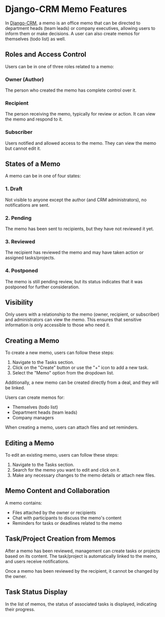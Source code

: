 # Django-CRM Memo Features

In [Django-CRM](https://github.com/DjangoCRM/django-crm), a memo is an office memo that can be directed to department heads (team leads) or company executives, 
allowing users to inform them or make decisions. A user can also create memos for themselves (todo list) as well.

## Roles and Access Control

Users can be in one of three roles related to a memo:

### Owner (Author)

The person who created the memo has complete control over it.

### Recipient

The person receiving the memo, typically for review or action. It can view the memo and respond to it.

### Subscriber

Users notified and allowed access to the memo. They can view the memo but cannot edit it.

## States of a Memo

A memo can be in one of four states:

### 1. Draft

Not visible to anyone except the author (and CRM administrators), no notifications are sent.

### 2. Pending

The memo has been sent to recipients, but they have not reviewed it yet.

### 3. Reviewed

The recipient has reviewed the memo and may have taken action or assigned tasks/projects.

### 4. Postponed

The memo is still pending review, but its status indicates that it was postponed for further consideration.

## Visibility

Only users with a relationship to the memo (owner, recipient, or subscriber) and administrators can view the memo. This ensures that sensitive information is only accessible to those who need it.

## Creating a Memo

To create a new memo, users can follow these steps:

1. Navigate to the Tasks section.
2. Click on the "Create" button or use the "+" icon to add a new task.
3. Select the "Memo" option from the dropdown list.

Additionally, a new memo can be created directly from a deal, and they will be linked.

Users can create memos for:

* Themselves (todo list)
* Department heads (team leads)
* Company managers

When creating a memo, users can attach files and set reminders.

## Editing a Memo

To edit an existing memo, users can follow these steps:

1. Navigate to the Tasks section.
2. Search for the memo you want to edit and click on it.
3. Make any necessary changes to the memo details or attach new files.

## Memo Content and Collaboration

A memo contains:

* Files attached by the owner or recipients
* Chat with participants to discuss the memo's content
* Reminders for tasks or deadlines related to the memo

## Task/Project Creation from Memos

After a memo has been reviewed, management can create tasks or projects based on its content. The task/project is automatically linked to the memo, and users receive notifications.

Once a memo has been reviewed by the recipient, it cannot be changed by the owner.

## Task Status Display

In the list of memos, the status of associated tasks is displayed, indicating their progress.
